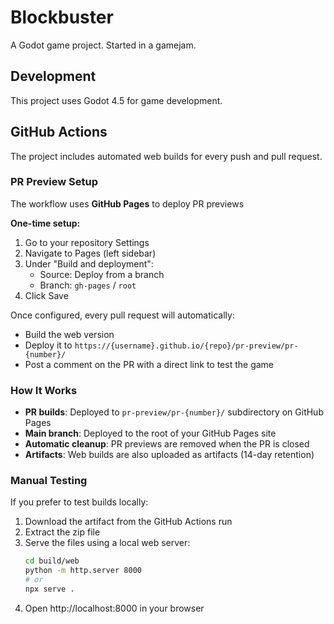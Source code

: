 # Blockbuster

A Godot game project.
Started in a gamejam.

## Development

This project uses Godot 4.5 for game development.

## GitHub Actions

The project includes automated web builds for every push and pull request.

### PR Preview Setup

The workflow uses **GitHub Pages** to deploy PR previews

**One-time setup:**

1. Go to your repository Settings
2. Navigate to Pages (left sidebar)
3. Under "Build and deployment":
   - Source: Deploy from a branch
   - Branch: `gh-pages` / `root`
4. Click Save

Once configured, every pull request will automatically:
- Build the web version
- Deploy it to `https://{username}.github.io/{repo}/pr-preview/pr-{number}/`
- Post a comment on the PR with a direct link to test the game

### How It Works

- **PR builds**: Deployed to `pr-preview/pr-{number}/` subdirectory on GitHub Pages
- **Main branch**: Deployed to the root of your GitHub Pages site
- **Automatic cleanup**: PR previews are removed when the PR is closed
- **Artifacts**: Web builds are also uploaded as artifacts (14-day retention)

### Manual Testing

If you prefer to test builds locally:

1. Download the artifact from the GitHub Actions run
2. Extract the zip file
3. Serve the files using a local web server:
   ```bash
   cd build/web
   python -m http.server 8000
   # or
   npx serve .
   ```
4. Open http://localhost:8000 in your browser
